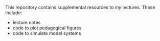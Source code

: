This repository contains supplemental resources to my lectures. These include:

* lecture notes                          
* code to plot pedagogical figures
* code to simulate model systems

